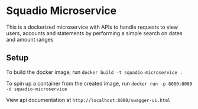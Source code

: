 # Squadio Microservice
This is a dockerized microservice with APIs to handle requests to view users, accounts and statements by performing a 
simple search on dates and amount ranges

## Setup
To build the docker image, run `docker build -t squadio-microservice .`

To spin up a container from the created image, run `docker run -p 8080:8080 -d squadio-microservice`

View api documentation at `http://localhost:8080/swagger-ui.html`

